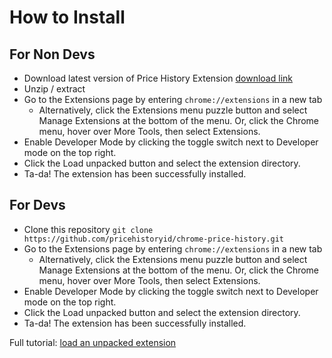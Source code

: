 # How to Install

## For Non Devs

- Download latest version of Price History Extension [download link](https://github.com/pricehistoryid/chrome-price-history/tags)
- Unzip / extract
- Go to the Extensions page by entering `chrome://extensions` in a new tab
    - Alternatively, click the Extensions menu puzzle button and select Manage Extensions at the bottom of the menu. Or, click the Chrome menu, hover over More Tools, then select Extensions.
- Enable Developer Mode by clicking the toggle switch next to Developer mode on the top right.
- Click the Load unpacked button and select the extension directory.
- Ta-da! The extension has been successfully installed.

## For Devs

- Clone this repository `git clone https://github.com/pricehistoryid/chrome-price-history.git`
- Go to the Extensions page by entering `chrome://extensions` in a new tab
    - Alternatively, click the Extensions menu puzzle button and select Manage Extensions at the bottom of the menu. Or, click the Chrome menu, hover over More Tools, then select Extensions.
- Enable Developer Mode by clicking the toggle switch next to Developer mode on the top right.
- Click the Load unpacked button and select the extension directory.
- Ta-da! The extension has been successfully installed.

Full tutorial: [load an unpacked extension](https://developer.chrome.com/docs/extensions/get-started/tutorial/hello-world#load-unpacked)
